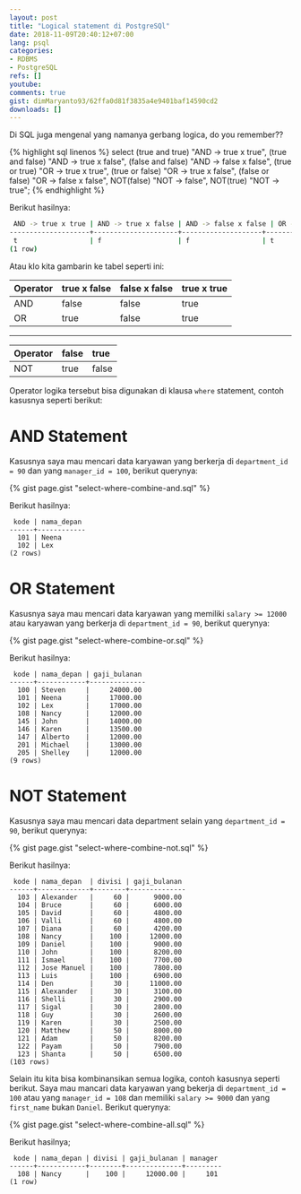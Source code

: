 ```yaml
---
layout: post
title: "Logical statement di PostgreSQl"
date: 2018-11-09T20:40:12+07:00
lang: psql
categories:
- RDBMS
- PostgreSQL
refs: []
youtube: 
comments: true
gist: dimMaryanto93/62ffa0d81f3835a4e9401baf14590cd2
downloads: []
---
```


Di SQL juga mengenal yang namanya gerbang logica, do you remember??

{% highlight sql linenos %}
select
    (true and true) "AND -> true x true",
    (true and false) "AND -> true x false",
    (false and false) "AND -> false x false",
    (true or true) "OR -> true x true",
    (true or false) "OR -> true x false",
    (false or false) "OR -> false x false",
    NOT(false) "NOT -> false",
    NOT(true) "NOT -> true";
{% endhighlight %}

Berikut hasilnya:

```bash
 AND -> true x true | AND -> true x false | AND -> false x false | OR -> true x true | OR -> true x false | OR -> false x false | NOT -> false | NOT -> true 
--------------------+---------------------+--------------------+-------------------+--------------------+---------------------+--------------+-------------
 t                  | f                   | f                  | t                 | t                  | f                   | t            | f
(1 row)

```

Atau klo kita gambarin ke tabel seperti ini:


| Operator  | true x false  | false x false | true x true   |
|:----------|:--------------|:--------------|:--------------|
| AND       | false         | false         | true          |
| OR        | true          | false         | true          |

<hr/>

| Operator  | false         | true          |
|:----------|:--------------|:--------------|
| NOT       | true          | false         |

Operator logika tersebut bisa digunakan di klausa `where` statement, contoh kasusnya seperti berikut:

# AND Statement

Kasusnya saya mau mencari data karyawan yang berkerja di `department_id = 90` dan yang `manager_id = 100`, berikut querynya:

{% gist page.gist "select-where-combine-and.sql" %}

Berikut hasilnya:

```postgresql-console
 kode | nama_depan 
------+------------
  101 | Neena
  102 | Lex
(2 rows)
```

# OR Statement

Kasusnya saya mau mencari data karyawan yang memiliki `salary >= 12000` atau karyawan yang berkerja di `department_id = 90`, berikut querynya:

{% gist page.gist "select-where-combine-or.sql" %}

Berikut hasilnya:

```postgresql-console
 kode | nama_depan | gaji_bulanan 
------+------------+--------------
  100 | Steven     |     24000.00
  101 | Neena      |     17000.00
  102 | Lex        |     17000.00
  108 | Nancy      |     12000.00
  145 | John       |     14000.00
  146 | Karen      |     13500.00
  147 | Alberto    |     12000.00
  201 | Michael    |     13000.00
  205 | Shelley    |     12000.00
(9 rows)
```

# NOT Statement

Kasusnya saya mau mencari data department selain yang `department_id = 90`, berikut querynya:

{% gist page.gist "select-where-combine-not.sql" %}

Berikut hasilnya:

```postgresql-console
 kode | nama_depan  | divisi | gaji_bulanan 
------+-------------+--------+--------------
  103 | Alexander   |     60 |      9000.00
  104 | Bruce       |     60 |      6000.00
  105 | David       |     60 |      4800.00
  106 | Valli       |     60 |      4800.00
  107 | Diana       |     60 |      4200.00
  108 | Nancy       |    100 |     12000.00
  109 | Daniel      |    100 |      9000.00
  110 | John        |    100 |      8200.00
  111 | Ismael      |    100 |      7700.00
  112 | Jose Manuel |    100 |      7800.00
  113 | Luis        |    100 |      6900.00
  114 | Den         |     30 |     11000.00
  115 | Alexander   |     30 |      3100.00
  116 | Shelli      |     30 |      2900.00
  117 | Sigal       |     30 |      2800.00
  118 | Guy         |     30 |      2600.00
  119 | Karen       |     30 |      2500.00
  120 | Matthew     |     50 |      8000.00
  121 | Adam        |     50 |      8200.00
  122 | Payam       |     50 |      7900.00
  123 | Shanta      |     50 |      6500.00
(103 rows)  
```

Selain itu kita bisa kombinansikan semua logika, contoh kasusnya seperti berikut. Saya mau mancari data karyawan yang bekerja di `department_id = 100` atau yang `manager_id = 108` dan memiliki `salary >= 9000` dan yang `first_name` bukan `Daniel`. Berikut querynya:

{% gist page.gist "select-where-combine-all.sql" %}

Berikut hasilnya;

```postgresql-console
 kode | nama_depan | divisi | gaji_bulanan | manager 
------+------------+--------+--------------+---------
  108 | Nancy      |    100 |     12000.00 |     101
(1 row)
```

